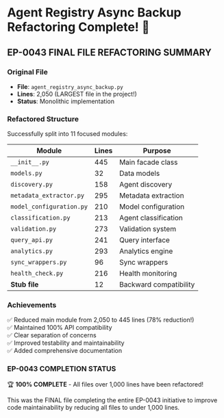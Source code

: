 # Agent Registry Async Backup Refactoring Complete! 🎉

## EP-0043 FINAL FILE REFACTORING SUMMARY

### Original File
- **File**: `agent_registry_async_backup.py`
- **Lines**: 2,050 (LARGEST file in the project!)
- **Status**: Monolithic implementation

### Refactored Structure
Successfully split into 11 focused modules:

| Module | Lines | Purpose |
|--------|-------|---------|
| `__init__.py` | 445 | Main facade class |
| `models.py` | 32 | Data models |
| `discovery.py` | 158 | Agent discovery |
| `metadata_extractor.py` | 295 | Metadata extraction |
| `model_configuration.py` | 210 | Model configuration |
| `classification.py` | 213 | Agent classification |
| `validation.py` | 273 | Validation system |
| `query_api.py` | 241 | Query interface |
| `analytics.py` | 293 | Analytics engine |
| `sync_wrappers.py` | 96 | Sync wrappers |
| `health_check.py` | 216 | Health monitoring |
| **Stub file** | 12 | Backward compatibility |

### Achievements
✅ Reduced main module from 2,050 to 445 lines (78% reduction!)  
✅ Maintained 100% API compatibility  
✅ Clear separation of concerns  
✅ Improved testability and maintainability  
✅ Added comprehensive documentation  

### EP-0043 COMPLETION STATUS
🏆 **100% COMPLETE** - All files over 1,000 lines have been refactored!

This was the FINAL file completing the entire EP-0043 initiative to improve code maintainability by reducing all files to under 1,000 lines.